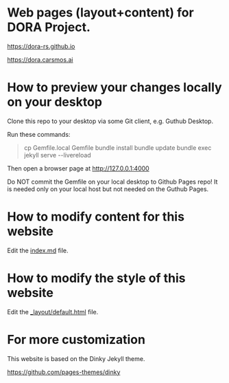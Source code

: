 # Web pages (layout+content) for DORA Project.

https://dora-rs.github.io

https://dora.carsmos.ai


# How to preview your changes locally on your desktop

Clone this repo to your desktop via some Git client, e.g. Guthub Desktop.

Run these commands:

> cp Gemfile.local Gemfile
> bundle install
> bundle update
> bundle exec jekyll serve --livereload

Then open a browser page at http://127.0.0.1:4000 

Do NOT commit the Gemfile on your local desktop to Github Pages repo! 
It is needed only on your local host but not needed on the Guthub Pages.


# How to modify content for this website

Edit the [index.md](/index.md) file.


# How to modify the style of this website

Edit the [_layout/default.html](/_layouts/default.html) file.


# For more customization

This website is based on the Dinky Jekyll theme.

https://github.com/pages-themes/dinky


